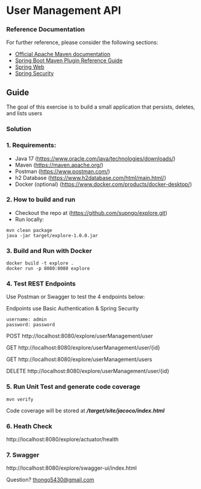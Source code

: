 # User Management API

### Reference Documentation

For further reference, please consider the following sections:

- [Official Apache Maven documentation](https://maven.apache.org/guides/index.html)
- [Spring Boot Maven Plugin Reference Guide](https://docs.spring.io/spring-boot/docs/3.0.6/maven-plugin/reference/html/)
- [Spring Web](https://docs.spring.io/spring-boot/docs/3.0.6/reference/htmlsingle/#web)
- [Spring Security](https://docs.spring.io/spring-boot/docs/3.0.6/reference/htmlsingle/#web.security)

## Guide

The goal of this exercise is to build a small application that persists, deletes, and lists users

### Solution

### 1. Requirements:

- Java 17 (https://www.oracle.com/java/technologies/downloads/)
- Maven (https://maven.apache.org/)
- Postman (https://www.postman.com/)
- h2 Database (https://www.h2database.com/html/main.html/)
- Docker (optional) (https://www.docker.com/products/docker-desktop/)

### 2. How to build and run

- Checkout the repo at (https://github.com/supngo/explore.git)
- Run locally:

```
mvn clean package
java -jar target/explore-1.0.0.jar
```

### 3. Build and Run with Docker

```
docker build -t explore .
docker run -p 8080:8080 explore
```

### 4. Test REST Endpoints

Use Postman or Swagger to test the 4 endpoints below:

Endpoints use Basic Authentication & Spring Security

```
username: admin
password: password
```

POST http://localhost:8080/explore/userManagement/user

GET http://localhost:8080/explore/userManagement/user/{id}

GET http://localhost:8080/explore/userManagement/users

DELETE http://localhost:8080/explore/userManagement/user/{id}

### 5. Run Unit Test and generate code coverage

```
mvn verify
```

Code coverage will be stored at **_/target/site/jacoco/index.html_**

### 6. Heath Check

http://localhost:8080/explore/actuator/health

### 7. Swagger

http://localhost:8080/explore/swagger-ui/index.html

Question? thongo5430@gmail.com

